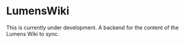# LumensWiki
This is currently under development.
A backend for the content of the Lumens Wiki to sync.
